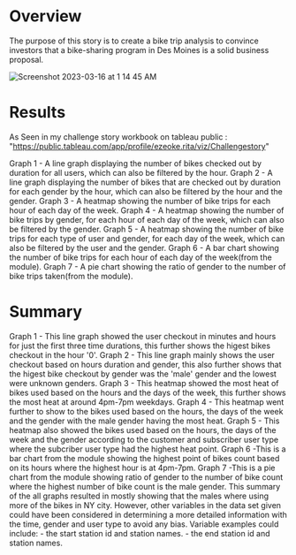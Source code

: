 # Overview
The purpose of this story is to create a bike trip analysis to convince investors that a bike-sharing program in Des Moines is a solid business proposal.

![Screenshot 2023-03-16 at 1 14 45 AM](https://user-images.githubusercontent.com/109382758/225521912-9cf9405a-29e1-46c3-a357-ab3fac0f7daa.png)
# Results
As Seen in my challenge story workbook on tableau public : "https://public.tableau.com/app/profile/ezeoke.rita/viz/Challengestory"

Graph 1 - A line graph displaying the number of bikes checked out by duration for all users, which can also be filtered by the hour.
Graph 2 - A line graph displaying the number of bikes that are checked out by duration for each gender by the hour, which can also be filtered by the hour and the gender.
Graph 3 - A heatmap showing the number of bike trips for each hour of each day of the week.
Graph 4 - A heatmap showing the number of bike trips by gender, for each hour of each day of the week, which can also be filtered by the gender.
Graph 5 - A heatmap showing the number of bike trips for each type of user and gender, for each day of the week, which can also be filtered by the user and the gender.
Graph 6 - A bar chart showing the number of bike trips for each hour of each day of the week(from the module).
Graph 7 - A pie chart showing the ratio of gender to the number of bike trips taken(from the module).

# Summary
Graph 1 - This line graph showed the user checkout in minutes and hours for just the first three time durations, this further shows the higest bikes checkout in the hour '0'.
Graph 2 - This line graph mainly shows the user checkout based on hours duration and gender, this also further shows that the higest bike checkout by gender was the 'male' gender and the lowest were unknown genders. 
Graph 3 - This heatmap showed the most heat of bikes used based on the hours and the days of the week, this further shows the most heat at around 4pm-7pm weekdays.
Graph 4 - This heatmap went further to show to the bikes used based on the hours, the days of the week and the gender with the male gender having the most heat.
Graph 5 - This heatmap also showed the bikes used based on the hours, the days of the week and the gender according to the customer and subscriber user type where the subcriber user type had the highest heat point.
Graph 6 -This is a bar chart from the module showing the highest point of bikes count based on its hours where the highest hour is at 4pm-7pm.
Graph 7 -This is a pie chart from the module showing ratio of gender to the number of bike count where the highest number of bike count is the male gender.
This summary of the all graphs resulted in mostly showing that the males where using more of the bikes in NY city. However, other variables in the data set given could have been considered in determining a more detailed information with the time, gender and user type to avoid any bias. Variable examples could include:    - the start station id and station names.
            - the end station id and station names.
